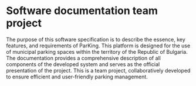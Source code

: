 # Software documentation team project

The purpose of this software specification is to describe the essence, key features, and requirements of ParKing. This platform is designed for the use of municipal parking spaces within the territory of the Republic of Bulgaria. The documentation provides a comprehensive description of all components of the developed system and serves as the official presentation of the project. This is a team project, collaboratively developed to ensure efficient and user-friendly parking management.
